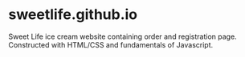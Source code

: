 # sweetlife.github.io
Sweet Life ice cream website containing order and registration page. Constructed with HTML/CSS and fundamentals of Javascript.
